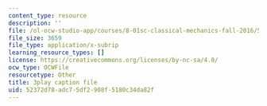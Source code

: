```yaml
---
content_type: resource
description: ''
file: /ol-ocw-studio-app/courses/8-01sc-classical-mechanics-fall-2016/52372d78adc75df2908f5180c34da82f_yLb_a1EE888.vtt
file_size: 3659
file_type: application/x-subrip
learning_resource_types: []
license: https://creativecommons.org/licenses/by-nc-sa/4.0/
ocw_type: OCWFile
resourcetype: Other
title: 3play caption file
uid: 52372d78-adc7-5df2-908f-5180c34da82f
---
```

